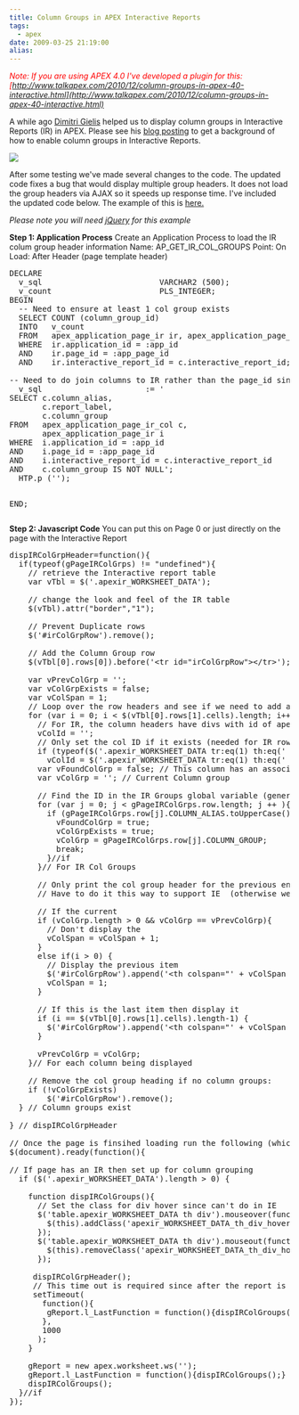 ```yaml
---
title: Column Groups in APEX Interactive Reports
tags:
  - apex
date: 2009-03-25 21:19:00
alias:
---
```


<span style="font-style:italic;color:red;">Note: If you are using APEX 4.0 I've developed a plugin for this: [http://www.talkapex.com/2010/12/column-groups-in-apex-40-interactive.html](http://www.talkapex.com/2010/12/column-groups-in-apex-40-interactive.html)</span>

A while ago [Dimitri Gielis](http://dgielis.blogspot.com/) helped us to display column groups in Interactive Reports (IR) in APEX. Please see his [blog posting](http://dgielis.blogspot.com/2008/11/group-headings-in-interactive-report.html) to get a background of how to enable column groups in Interactive Reports.  

[![](http://2.bp.blogspot.com/_33EF80fk9sM/Scr2OYNUyNI/AAAAAAAADn4/GAaBwZhU9tM/s400/01_ir_col_grp.bmp)](http://2.bp.blogspot.com/_33EF80fk9sM/Scr2OYNUyNI/AAAAAAAADn4/GAaBwZhU9tM/s1600-h/01_ir_col_grp.bmp)

After some testing we've made several changes to the code. The updated code fixes a bug that would display multiple group headers. It does not load the group headers via AJAX so it speeds up response time. I've included the updated code below. The example of this is [here.](http://apex.oracle.com/pls/otn/f?p=20195:1000)

<span style="font-style: italic;">Please note you will need [jQuery](http://www.jquery.com) for this example</span>

<span style="font-weight:bold;">Step 1: Application Process</span>
Create an Application Process to load the IR colum group header information
Name: AP_GET_IR_COL_GROUPS
Point: On Load: After Header (page template header)
<pre class="brush: sql;">
DECLARE
  v_sql                         VARCHAR2 (500);
  v_count                       PLS_INTEGER;
BEGIN
  -- Need to ensure at least 1 col group exists
  SELECT COUNT (column_group_id)
  INTO   v_count
  FROM   apex_application_page_ir ir, apex_application_page_ir_col c
  WHERE  ir.application_id = :app_id
  AND    ir.page_id = :app_page_id   
  AND    ir.interactive_report_id = c.interactive_report_id;

-- Need to do join columns to IR rather than the page_id since columns that are added after IR was created need have a null page_id
  v_sql                      := '
SELECT c.column_alias,
       c.report_label,
       c.column_group
FROM   apex_application_page_ir_col c,
       apex_application_page_ir i
WHERE  i.application_id = :app_id
AND    i.page_id = :app_page_id
AND    i.interactive_report_id = c.interactive_report_id
AND    c.column_group IS NOT NULL';
  HTP.p ('<script type="text/javascript">');

  -- Only insert data if IR exists for this page
  IF v_count > 0 THEN
    -- Create JSON object. Note need to use htp.prn so line feed isn't sent
    HTP.prn ('var gPageIRColGrps = $u_eval(''(');
    apex_util.json_from_sql (v_sql);
    HTP.prn (')'');');
  ELSE
    HTP.p ('var gPageIRColGrp = '''';');
  END IF;

  HTP.p ('</script>');
END;
</pre>
<span style="font-weight:bold;">Step 2: Javascript Code</span>
You can put this on Page 0 or just directly on the page with the Interactive Report
<pre class="brush: js;">
dispIRColGrpHeader=function(){
  if(typeof(gPageIRColGrps) != "undefined"){
    // retrieve the Interactive report table
    var vTbl = $('.apexir_WORKSHEET_DATA');

    // change the look and feel of the IR table
    $(vTbl).attr("border","1");

    // Prevent Duplicate rows
    $('#irColGrpRow').remove();

    // Add the Column Group row
    $(vTbl[0].rows[0]).before('&lt;tr id="irColGrpRow"&gt;&lt;/tr&gt;');

    var vPrevColGrp = '';
    var vColGrpExists = false;
    var vColSpan = 1;
    // Loop over the row headers and see if we need to add a column group.
    for (var i = 0; i < $(vTbl[0].rows[1].cells).length; i++){
      // For IR, the column headers have divs with id of apexir
      vColId = '';
      // Only set the col ID if it exists (needed for IR row_id icon)
      if (typeof($('.apexir_WORKSHEET_DATA tr:eq(1) th:eq(' + i + ') div').attr('id')) != "undefined")
        vColId = $('.apexir_WORKSHEET_DATA tr:eq(1) th:eq(' + i + ') div').attr('id').replace(/apexir_/, '').toUpperCase();
      var vFoundColGrp = false; // This column has an associated column grp
      var vColGrp = ''; // Current Column group

      // Find the ID in the IR Groups global variable (genereated in AP)
      for (var j = 0; j < gPageIRColGrps.row.length; j ++ ){
        if (gPageIRColGrps.row[j].COLUMN_ALIAS.toUpperCase() == vColId) {
          vFoundColGrp = true;
          vColGrpExists = true;
          vColGrp = gPageIRColGrps.row[j].COLUMN_GROUP;
          break;
        }//if
      }// For IR Col Groups

      // Only print the col group header for the previous entry. This allows us to set the col span for similar groups
      // Have to do it this way to support IE  (otherwise we could look at the previous entry and update it's col span

      // If the current
      if (vColGrp.length > 0 && vColGrp == vPrevColGrp){
        // Don't display the
        vColSpan = vColSpan + 1;
      }
      else if(i > 0) {
        // Display the previous item
        $('#irColGrpRow').append('&lt;th colspan="' + vColSpan + '"&gt;' + vPrevColGrp + '&lt;/th&gt;');
        vColSpan = 1;
      }

      // If this is the last item then display it
      if (i == $(vTbl[0].rows[1].cells).length-1) {
        $('#irColGrpRow').append('&lt;th colspan="' + vColSpan + '"&gt;' + vColGrp + '&lt;/th&gt;');
      }

      vPrevColGrp = vColGrp;
    }// For each column being displayed

    // Remove the col group heading if no column groups:
    if (!vColGrpExists)
        $('#irColGrpRow').remove();
  } // Column groups exist

} // dispIRColGrpHeader

// Once the page is finsihed loading run the following (which will activate the column grouping display).
$(document).ready(function(){

// If page has an IR then set up for column grouping
  if ($('.apexir_WORKSHEET_DATA').length > 0) {

    function dispIRColGroups(){
      // Set the class for div hover since can't do in IE
      $('table.apexir_WORKSHEET_DATA th div').mouseover(function(){
        $(this).addClass('apexir_WORKSHEET_DATA_th_div_hover');
      });
      $('table.apexir_WORKSHEET_DATA th div').mouseout(function(){
        $(this).removeClass('apexir_WORKSHEET_DATA_th_div_hover');
      });  

     dispIRColGrpHeader();
     // This time out is required since after the report is refreshed via AJAX, need to reattach the l_LastFunction command
     setTimeout(
       function(){
        gReport.l_LastFunction = function(){dispIRColGroups();};
       },
       1000
      );
    }

    gReport = new apex.worksheet.ws('');
    gReport.l_LastFunction = function(){dispIRColGroups();}
    dispIRColGroups();
  }//if
});    
</pre>

